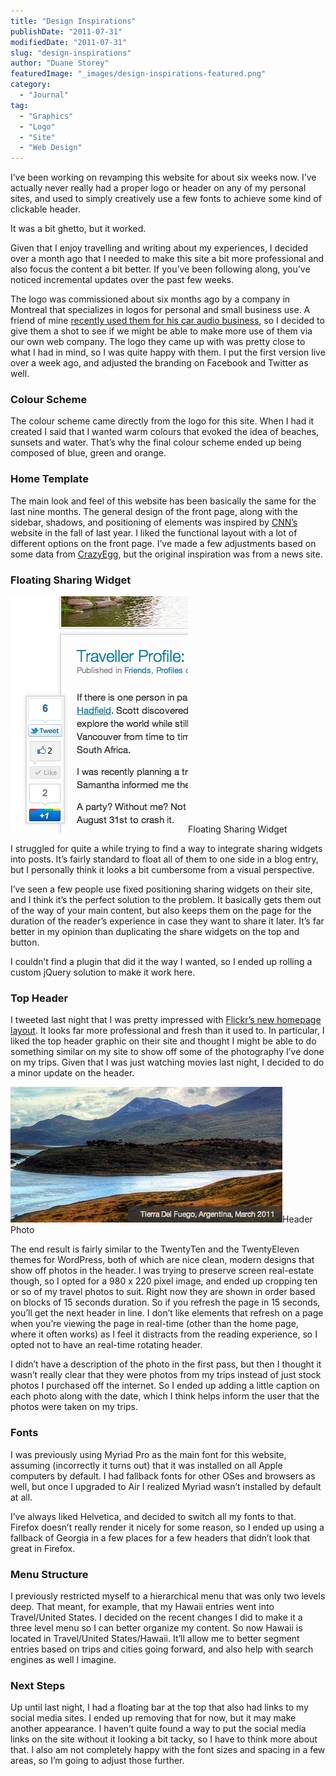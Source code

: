 ```yaml
---
title: "Design Inspirations"
publishDate: "2011-07-31"
modifiedDate: "2011-07-31"
slug: "design-inspirations"
author: "Duane Storey"
featuredImage: "_images/design-inspirations-featured.png"
category:
  - "Journal"
tag:
  - "Graphics"
  - "Logo"
  - "Site"
  - "Web Design"
---
```


I’ve been working on revamping this website for about six weeks now. I’ve actually never really had a proper logo or header on any of my personal sites, and used to simply creatively use a few fonts to achieve some kind of clickable header.

It was a bit ghetto, but it worked.

Given that I enjoy travelling and writing about my experiences, I decided over a month ago that I needed to make this site a bit more professional and also focus the content a bit better. If you’ve been following along, you’ve noticed incremental updates over the past few weeks.

The logo was commissioned about six months ago by a company in Montreal that specializes in logos for personal and small business use. A friend of mine [recently used them for his car audio business](http://www.drivenaudio.ca), so I decided to give them a shot to see if we might be able to make more use of them via our own web company. The logo they came up with was pretty close to what I had in mind, so I was quite happy with them. I put the first version live over a week ago, and adjusted the branding on Facebook and Twitter as well.

### Colour Scheme

The colour scheme came directly from the logo for this site. When I had it created I said that I wanted warm colours that evoked the idea of beaches, sunsets and water. That’s why the final colour scheme ended up being composed of blue, green and orange.

### Home Template

The main look and feel of this website has been basically the same for the last nine months. The general design of the front page, along with the sidebar, shadows, and positioning of elements was inspired by [CNN’s](http://cnn.com) website in the fall of last year. I liked the functional layout with a lot of different options on the front page. I’ve made a few adjustments based on some data from [CrazyEgg](http://crazyegg.com), but the original inspiration was from a news site.

### Floating Sharing Widget

[![](_images/design-inspirations-1.png "Floating Sharing Widget")](http://www.migratorynerd.com/wordpress/wp-content/uploads/2011/07/Screen-Shot-2011-07-31-at-1.34.06-PM.png)Floating Sharing Widget



I struggled for quite a while trying to find a way to integrate sharing widgets into posts. It’s fairly standard to float all of them to one side in a blog entry, but I personally think it looks a bit cumbersome from a visual perspective.

I’ve seen a few people use fixed positioning sharing widgets on their site, and I think it’s the perfect solution to the problem. It basically gets them out of the way of your main content, but also keeps them on the page for the duration of the reader’s experience in case they want to share it later. It’s far better in my opinion than duplicating the share widgets on the top and button.

I couldn’t find a plugin that did it the way I wanted, so I ended up rolling a custom jQuery solution to make it work here.

### Top Header

I tweeted last night that I was pretty impressed with [Flickr’s new homepage layout](http://flickr.com). It looks far more professional and fresh than it used to. In particular, I liked the top header graphic on their site and thought I might be able to do something similar on my site to show off some of the photography I’ve done on my trips. Given that I was just watching movies last night, I decided to do a minor update on the header.

[![](_images/design-inspirations-2.png "Header Photo")](http://www.migratorynerd.com/wordpress/wp-content/uploads/2011/07/Screen-Shot-2011-07-31-at-1.38.14-PM.png)Header Photo



The end result is fairly similar to the TwentyTen and the TwentyEleven themes for WordPress, both of which are nice clean, modern designs that show off photos in the header. I was trying to preserve screen real-estate though, so I opted for a 980 x 220 pixel image, and ended up cropping ten or so of my travel photos to suit. Right now they are shown in order based on blocks of 15 seconds duration. So if you refresh the page in 15 seconds, you’ll get the next header in line. I don’t like elements that refresh on a page when you’re viewing the page in real-time (other than the home page, where it often works) as I feel it distracts from the reading experience, so I opted not to have an real-time rotating header.

I didn’t have a description of the photo in the first pass, but then I thought it wasn’t really clear that they were photos from my trips instead of just stock photos I purchased off the internet. So I ended up adding a little caption on each photo along with the date, which I think helps inform the user that the photos were taken on my trips.

### Fonts

I was previously using Myriad Pro as the main font for this website, assuming (incorrectly it turns out) that it was installed on all Apple computers by default. I had fallback fonts for other OSes and browsers as well, but once I upgraded to Air I realized Myriad wasn’t installed by default at all.

I’ve always liked Helvetica, and decided to switch all my fonts to that. Firefox doesn’t really render it nicely for some reason, so I ended up using a fallback of Georgia in a few places for a few headers that didn’t look that great in Firefox.

### Menu Structure

I previously restricted myself to a hierarchical menu that was only two levels deep. That meant, for example, that my Hawaii entries went into Travel/United States. I decided on the recent changes I did to make it a three level menu so I can better organize my content. So now Hawaii is located in Travel/United States/Hawaii. It’ll allow me to better segment entries based on trips and cities going forward, and also help with search engines as well I imagine.

### Next Steps

Up until last night, I had a floating bar at the top that also had links to my social media sites. I ended up removing that for now, but it may make another appearance. I haven’t quite found a way to put the social media links on the site without it looking a bit tacky, so I have to think more about that. I also am not completely happy with the font sizes and spacing in a few areas, so I’m going to adjust those further.